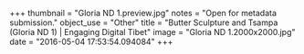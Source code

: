 +++
thumbnail = "Gloria ND 1.preview.jpg"
notes = "Open for metadata submission."
object_use = "Other"
title = "Butter Sculpture and Tsampa (Gloria ND 1) | Engaging Digital Tibet"
image = "Gloria ND 1.2000x2000.jpg"
date = "2016-05-04 17:53:54.094084"
+++
